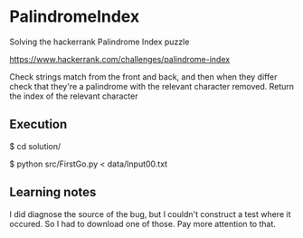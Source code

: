 # PalindromeIndex

Solving the hackerrank Palindrome Index puzzle

https://www.hackerrank.com/challenges/palindrome-index

Check strings match from the front and back, and then when they differ check that they're a palindrome with the relevant
character removed. Return the index of the relevant character

## Execution

$ cd solution/

$ python src/FirstGo.py < data/Input00.txt

## Learning notes

I did diagnose the source of the bug, but I couldn't construct a test where it occured. So I had to download one of those. 
Pay more attention to that.
